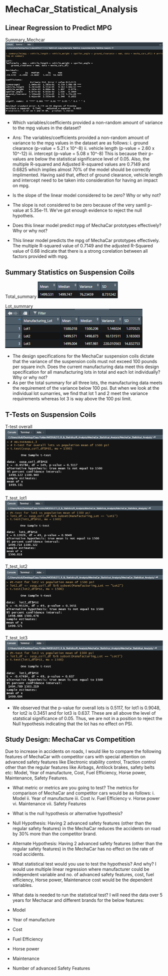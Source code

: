 # MechaCar_Statistical_Analysis

## **Linear Regression to Predict MPG**
Summary_Mechcar
![Summary_Mechcar](./Summary_Mechcar.png)


* Which variables/coefficients provided a non-random amount of variance to the mpg values in the dataset?
* Ans: The variables/coefficients provided a non-random amount of variance to the mpg values in the dataset are as follows:
i. ground clearance (p-value = 5.21 x 10^-8)
ii. vehicle length (p-value = 2.60 x 10^-12)
iii. intercept (p-value = 5.08 x 10^-8)
This is because their p-values are below the statistical significance level of 0.05.
Also, the  multiple R-squared and Adjusted R-squared values are 0.7149 and 0.6825 which implies almost 70% of the model should be correctly implimented.
Having said that, effect of ground clearance, vehicle length and intercept need to be taken into consideration for having an impact on mpg.

* Is the slope of the linear model considered to be zero? Why or why not?
* The slope is not considered to be zero because of the very samll p-value at 5.35e-11. We've got enough evidence to reject the null hypotheis.

* Does this linear model predict mpg of MechaCar prototypes effectively? Why or why not?
* This linear model predicts the mpg of MechaCar prototypes effectively. The multiple R-squared value of 0.7149 and the adjusted R-Squared value of 0.68 indicate  that there is a strong corelation between all factors provided with mpg.

## **Summary Statistics on Suspension Coils**
Total_summary
![Total_summary](./Total_summary.png)

Lot_summary
![Lot_summary](./Lot_summary.png)


* The design specifications for the MechaCar suspension coils dictate that the variance of the suspension coils must not exceed 100 pounds per square inch. Does the current manufacturing data meet this design specification for all manufacturing lots in total and each lot individually? Why or why not?
* As per the total summary for all three lots, the manufacturing data meets the requirement of the variance below 100 psi. But when we look at the individual lot sumarries, we find that lot 1 and 2 meet the variance requirements whereas lot 3 is way above the 100 psi limit.

## **T-Tests on Suspension Coils**
T-test overall
![T_test_overall](./t_test_overall.png)

T_test_lot1
![T_test_lot1](./t_test_lot1.png)

T_test_lot2
![T_test_lot2](./t_test_lot2.png)

T_test_lot3
![T_test_lot3](./t_test_lot3.png)


* We observed that the p-value for overall lots is 0.5117, for lot1 is 0.9048, for lot2 is 0.3451 and for lot3 is 0.637. These are all above the level of statstical significance of 0.05. Thus, we are not in a position to reject the Null hypothesis indicating that the lot has no effect on PSI.

## **Study Design: MechaCar vs Competition**
Due to increase in accidents on roads, I would like to compare the following features of MechaCar with competitor cars with special attention on advanced safety features like Electronic stability control, Traction control other than the regular features like Airbags, Antilock brakes, safety belts etc:
Model, Year of manufacture, Cost, Fuel Efficiency, Horse power, Maintenance, Safety Features.

* What metric or metrics are you going to test?
The metrics for comparison of MechaCar and competitor cars would be as follows:
          i. Model 
         ii. Year of manufacture
        iii.  Cost
         iv.  Fuel Efficiency
          v.  Horse power
         vi. Maintenance
        vii. Safety Features

* What is the null hypothesis or alternative hypothesis?
* Null Hypothesis: 
Having 2 advanced safety features (other than the regular safety features) in the MechaCar reduces the accidents on road by 30% more than the competitor brand.

* Alternate Hypothesis: 
Having 2 advanced safety features (other than the regular safety features) in the MechaCar has no effect on the rate of road accidents.

* What statistical test would you use to test the hypothesis? And why?
I would use multiple linear regression where manufacturer could be independent variable and no. of advanced safety features, cost, fuel efficiency, Horse power, Maintenance cost would be the dependent variables.

* What data is needed to run the statistical test?
I will need the data over 5 years for Mechacar and different brands for the below features:
 
* Model 
* Year of manufacture
* Cost
* Fuel Efficiency
* Horse power
* Maintenance
* Number of advanced Safety Features
